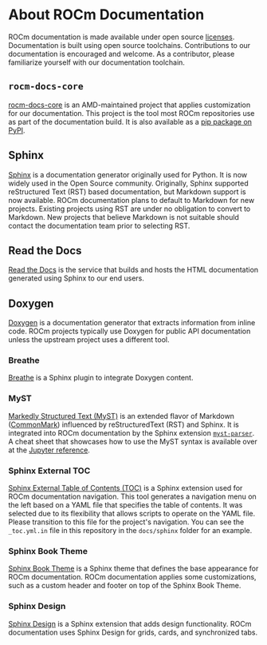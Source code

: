 # About ROCm Documentation

ROCm documentation is made available under open source [licenses](licensing.md).
Documentation is built using open source toolchains. Contributions to our
documentation is encouraged and welcome. As a contributor, please familiarize
yourself with our documentation toolchain.

## `rocm-docs-core`

[rocm-docs-core](https://github.com/RadeonOpenCompute/rocm-docs-core) is an AMD-maintained
project that applies customization for our documentation. This
project is the tool most ROCm repositories use as part of the documentation
build. It is also available as a [pip package on PyPI](https://pypi.org/project/rocm-docs-core/).

## Sphinx

[Sphinx](https://www.sphinx-doc.org/en/master/) is a documentation generator
originally used for Python. It is now widely used in the Open Source community.
Originally, Sphinx supported reStructured Text (RST) based documentation, but
Markdown support is now available. 
ROCm documentation plans to default to Markdown for new projects.
Existing projects using RST are under no obligation to convert to Markdown. New
projects that believe Markdown is not suitable should contact the documentation
team prior to selecting RST.

## Read the Docs

[Read the Docs](https://docs.readthedocs.io/en/stable/) is the service that builds
and hosts the HTML documentation generated using Sphinx to our end users.

## Doxygen

[Doxygen](https://www.doxygen.nl/) is a documentation generator that extracts
information from inline code.
ROCm projects typically use Doxygen for public API documentation unless the
upstream project uses a different tool.

### Breathe

[Breathe](https://www.breathe-doc.org/) is a Sphinx plugin to integrate Doxygen
content.

### MyST

[Markedly Structured Text (MyST)](https://myst-tools.org/docs/spec) is an extended
flavor of Markdown ([CommonMark](https://commonmark.org/)) influenced by reStructuredText (RST) and Sphinx.
It is integrated into ROCm documentation by the Sphinx extension [`myst-parser`](https://myst-parser.readthedocs.io/en/latest/).
A cheat sheet that showcases how to use the MyST syntax is available over at 
the [Jupyter reference](https://jupyterbook.org/en/stable/reference/cheatsheet.html).

### Sphinx External TOC

[Sphinx External Table of Contents (TOC)](https://sphinx-external-toc.readthedocs.io/en/latest/intro.html)
is a Sphinx extension used for ROCm documentation navigation. This tool generates a navigation menu on the left 
based on a YAML file that specifies the table of contents.
It was selected due to its flexibility that allows scripts to operate on the
YAML file. Please transition to this file for the project's navigation. You can
see the `_toc.yml.in` file in this repository in the `docs/sphinx` folder for an
example.

### Sphinx Book Theme

[Sphinx Book Theme](https://sphinx-book-theme.readthedocs.io/en/latest/) is a Sphinx theme
that defines the base appearance for ROCm documentation.
ROCm documentation applies some customizations,
such as a custom header and footer on top of the Sphinx Book Theme.

### Sphinx Design

[Sphinx Design](https://sphinx-design.readthedocs.io/en/latest/index.html) is a Sphinx extension that adds design
functionality. 
ROCm documentation uses Sphinx Design for grids, cards, and synchronized tabs.
